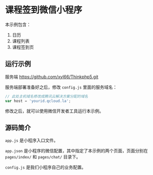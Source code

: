 课程签到微信小程序
=====================================

本示例包含：

1. 日历
2. 课程列表
3. 课程签到页


## 运行示例

服务端
https://github.com/xyl66/Thinkphp5.git

服务端部署准备好之后，修改 `config.js` 里面的服务域名：

```js
// 此处主机域名修改成腾讯云解决方案分配的域名
var host = 'yourid.qcloud.la';
```

修改之后，就可以使用微信开发者工具运行本示例。

## 源码简介

`app.js` 是小程序入口文件。

`app.json` 是小程序的微信配置，其中指定了本示例的两个页面，页面分别在 `pages/index/` 和 `pages/chat/` 目录下。

`config.js` 是我们小程序自己的业务配置。
